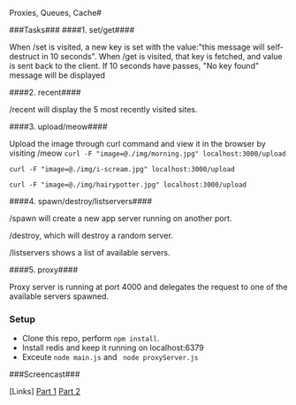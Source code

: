 Proxies, Queues, Cache#

###Tasks###
####1. set/get####

When /set is visited, a new key is set with the value:"this message will self-destruct in 10 seconds".
When /get is visited, that key is fetched, and value is sent back to the client.
If 10 seconds have passes, "No key found" message will be displayed

####2. recent####

/recent will display the 5 most recently visited sites.

####3. upload/meow####

Upload the image through curl command and view it in the browser by visiting /meow
`curl -F "image=@./img/morning.jpg" localhost:3000/upload`

`curl -F "image=@./img/i-scream.jpg" localhost:3000/upload`

`curl -F "image=@./img/hairypotter.jpg" localhost:3000/upload`

####4. spawn/destroy/listservers####

/spawn will create a new app server running on another port.

/destroy, which will destroy a random server.

/listservers shows a list of available servers.


####5. proxy####

Proxy server is running at port 4000 and delegates the request to one of the available servers spawned.

### Setup

* Clone this repo, perform `npm install`.
* Install redis and keep it running on localhost:6379
* Exceute ``` node main.js ``` and ``` node proxyServer.js```


###Screencast###

[Links]
[Part 1](https://youtu.be/tRcweEq2E2c)
[Part 2](https://youtu.be/wMoUhQ8eQew)
